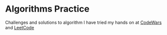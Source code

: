 # Algorithms Practice

Challenges and solutions to algorithm I have tried my hands on at [CodeWars](https://codewars.com) and [LeetCode](https://leetcode.com)
